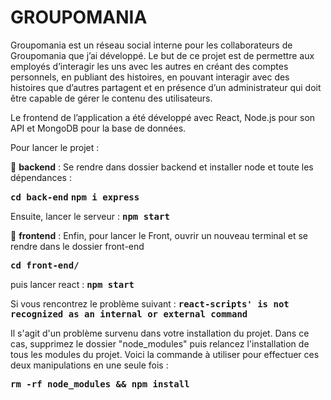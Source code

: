# GROUPOMANIA

Groupomania est un réseau social interne pour les collaborateurs de Groupomania que j’ai développé. Le but de ce projet est de permettre aux employés d’interagir les uns avec les autres en créant des comptes personnels, en publiant des histoires, en pouvant interagir avec des histoires que d’autres partagent et en présence d’un administrateur qui doit être capable de gérer le contenu des utilisateurs.

Le frontend de l’application a été développé avec React, Node.js pour son API et MongoDB pour la base de données.

Pour lancer le projet :

:file_folder: **backend** :
Se rendre dans dossier backend et installer node et toute les dépendances :

<kbd>**cd back-end**</kbd>
<kbd>**npm i express**</kbd>

Ensuite, lancer le serveur : <kbd>**npm start**</kbd>

:file_folder: **frontend** : 
Enfin, pour lancer le Front, ouvrir un nouveau terminal et se rendre dans le dossier front-end

<kbd>**cd front-end/**</kbd>

puis lancer react : <kbd>**npm start**</kbd>

Si vous rencontrez le problème suivant : 
<kbd>**react-scripts' is not recognized as an internal or external command**</kbd>

Il s'agit d'un problème survenu dans votre installation du projet. Dans ce cas, supprimez le dossier "node_modules" puis relancez l'installation de tous les modules du projet. Voici la commande à utiliser pour effectuer ces deux manipulations en une seule fois :

<kbd>**rm -rf node_modules && npm install**</kbd>

